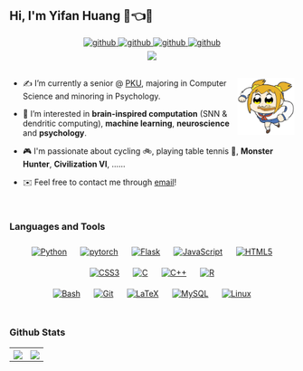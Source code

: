 ## Hi, I'm Yifan Huang 🤡👈🤗  
  

<div align="center">
    <a href="https://github.com/AllenYolk" target="_blank">
        <img src=https://img.shields.io/badge/github-white.svg?&style=for-the-badge&logo=github&logoColor=black alt=github style="margin-bottom: 5px;" />
    </a>
    <a href="mailto:huang2627099045@gmail.com" target="_blank">
        <img src=https://img.shields.io/badge/gmail-blue.svg?&style=for-the-badge&logo=gmail&logoColor=white alt=github style="margin-bottom: 5px;" />
    </a>
    <a href="https://space.bilibili.com/33995188" target="_blank">
        <img src=https://img.shields.io/badge/bilibili-ff69b4.svg?&style=for-the-badge&logo=bilibili&logoColor=white alt=github style="margin-bottom: 5px;" />
    </a>
    <a href="https://steamcommunity.com/id/AllenYolk" target="_blank">
        <img src=https://img.shields.io/badge/steam-black.svg?&style=for-the-badge&logo=steam&logoColor=white alt=github style="margin-bottom: 5px;" />
    </a>  
</div>  


<div align="center">
    <img src="https://komarev.com/ghpvc/?username=AllenYolk&&style=flat-square" align="center"/>
</div>  


<br/>  

<p>

<img src="./images/poppic-bread.webp" align="right" width="20%" height="auto" />

* ✍️ I’m currently a senior @ [PKU](https://www.pku.edu.cn/), majoring in Computer Science and minoring in Psychology.  
  

* 🤤 I’m interested in **brain-inspired computation** (SNN & dendritic computing), **machine learning**, **neuroscience** and **psychology**.  
  

* 🎮 I'm passionate about cycling 🚲, playing table tennis 🏓, **Monster Hunter**, **Civilization VI**, ......  
  

* ✉️ Feel free to contact me through [email](mailto:huang2627099045@gmail.com)!

</p>

<br/>  

### Languages and Tools  
<div align="center">  
<a href="https://www.python.org/" target="_blank"><img style="margin: 10px" src="https://profilinator.rishav.dev/skills-assets/python-original.svg" alt="Python" height="50" /></a>  
<a href="https://pytorch.org/" target="_blank"><img style="margin: 10px" src="https://profilinator.rishav.dev/skills-assets/pytorch-icon.svg" alt="pytorch" height="50" /></a>  
<a href="https://flask.palletsprojects.com/" target="_blank"><img style="margin: 10px" src="https://profilinator.rishav.dev/skills-assets/flask.png" alt="Flask" height="50" /></a>  
<a href="https://www.javascript.com/" target="_blank"><img style="margin: 10px" src="https://profilinator.rishav.dev/skills-assets/javascript-original.svg" alt="JavaScript" height="50" /></a>  
<a href="https://en.wikipedia.org/wiki/HTML5" target="_blank"><img style="margin: 10px" src="https://profilinator.rishav.dev/skills-assets/html5-original-wordmark.svg" alt="HTML5" height="50" /></a>  
<a href="https://www.w3schools.com/css/" target="_blank"><img style="margin: 10px" src="https://profilinator.rishav.dev/skills-assets/css3-original-wordmark.svg" alt="CSS3" height="50" /></a>  
<a href="https://www.cprogramming.com/" target="_blank"><img style="margin: 10px" src="https://profilinator.rishav.dev/skills-assets/c-original.svg" alt="C" height="50" /></a>  
<a href="https://www.cplusplus.com/" target="_blank"><img style="margin: 10px" src="https://profilinator.rishav.dev/skills-assets/cplusplus-original.svg" alt="C++" height="50" /></a>  
<a href="https://www.r-project.org/" target="_blank"><img style="margin: 10px" src="https://profilinator.rishav.dev/skills-assets/r.svg" alt="R" height="50" /></a>  
</div>  

<div align="center">  
<a href="https://www.gnu.org/software/bash/" target="_blank"><img style="margin: 10px" src="https://profilinator.rishav.dev/skills-assets/gnu_bash-icon.svg" alt="Bash" height="50" /></a>  
<a href="https://github.com/" target="_blank"><img style="margin: 10px" src="https://profilinator.rishav.dev/skills-assets/git-scm-icon.svg" alt="Git" height="50" /></a>  
<a href="https://www.latex-project.org/" target="_blank"><img style="margin: 10px" src="https://profilinator.rishav.dev/skills-assets/latex.png" alt="LaTeX" height="50" /></a>  
<a href="https://www.mysql.com/" target="_blank"><img style="margin: 10px" src="https://profilinator.rishav.dev/skills-assets/mysql-original-wordmark.svg" alt="MySQL" height="50" /></a>  
<a href="https://www.linux.org/" target="_blank"><img style="margin: 10px" src="https://profilinator.rishav.dev/skills-assets/linux-original.svg" alt="Linux" height="50" /></a>  
</div>  

<br/>  


### Github Stats  
<div align="center">
<table><tr>
<td algn="center" valign="center">
    <img src="https://github-readme-stats-fork-beta.vercel.app/api?username=AllenYolk&show_icons=true&count_private=true&hide_border=true" align="center" style="height: 250px" />
</td>
<td align="center" valign="center">
    <img src="https://github-readme-stats-fork-beta.vercel.app/api/top-langs/?username=AllenYolk&hide_border=true&layout=compact" align="center" style="height: 250px"/>
</td>
</tr></table>
</div>

